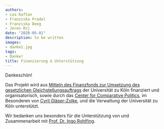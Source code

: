 ```yaml
---
authors:
- Lea Kaftan
- Franziska Pradel
- Franziska Deeg
- Jeren Rzj
date: "2020-05-01"
description: to be written
images:
- danke1.jpg
tags:
- Danke!
title: Finanzierung & Unterstützung
---
```


Dankeschön!
<!--more-->

Das Projekt wird aus [Mitteln des Finanzfonds zur Umsetzung des gesetzlichen Gleichstellungsauftrags](https://strategy.uni-koeln.de/gremien__und_sonstige_akademische_angelegenheiten/frauenfoerderung/finanzfonds_zur_umsetzung_des_gesetzlichen_gleichstellungsauftrags/index_ger.html) der Universität zu Köln finanziert und organisatorisch, sowie durch das [Center for Comparative Politics](https://cccp.uni-koeln.de), im Besonderen von [Cyril Gläser-Zolke](https://cccp.uni-koeln.de/de/team/executive-manager/cyril-glaeser-zolke), und die Verwaltung der Universität zu Köln unterstützt.

Wir bedanken uns besonders für die Unterstützung von und Zusammenarbeit mit [Prof. Dr. Ingo Rohlfing](https://ingorohlfing.wordpress.com/).
